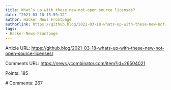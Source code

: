 ```yaml
---
title: What’s up with these new not-open source licenses?
date: "2021-03-18 15:59:12"
author: Hacker News Frontpage
authorlink: https://github.blog/2021-03-18-whats-up-with-these-new-not-open-source-licenses/
tags:
- Hacker-News-Frontpage
---
```


<p>Article URL: <a href="https://github.blog/2021-03-18-whats-up-with-these-new-not-open-source-licenses/">https://github.blog/2021-03-18-whats-up-with-these-new-not-open-source-licenses/</a></p>
<p>Comments URL: <a href="https://news.ycombinator.com/item?id=26504021">https://news.ycombinator.com/item?id=26504021</a></p>
<p>Points: 185</p>
<p># Comments: 267</p>
